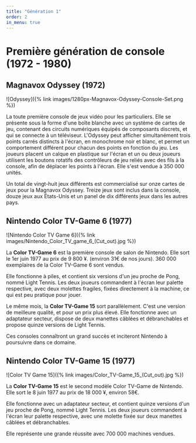 ```yaml
---
title: "Génération 1"
order: 2
in_menu: true
---
```

# Première génération de console (1972 - 1980)

## Magnavox Odyssey (1972)

![Odyssey]({% link images/1280px-Magnavox-Odyssey-Console-Set.png %})

La toute première console de jeux vidéo pour les particuliers. Elle se présente sous la forme d'une boîte blanche avec un système de cartes de jeu, contenant des circuits numériques équipés de composants discrets, et qui se connecte à un téléviseur. L'Odyssey peut afficher simultanément trois points carrés distincts à l'écran, en monochrome noir et blanc, et permet un comportement différent pour chacun des points en fonction du jeu. Les joueurs placent un calque en plastique sur l'écran et un ou deux joueurs utilisent les boutons rotatifs des contrôleurs de jeu reliés avec des fils à la console, afin de déplacer les points à l'écran. Elle s'est vendue à 350 000 unités.

Un total de vingt-huit jeux différents est commercialisé sur onze cartes de jeux pour la Magnavox Odyssey. Treize jeux sont inclus dans la console, douze jeux aux États-Unis et un panel de dix différents jeux dans les autres pays.

## Nintendo Color TV-Game 6 (1977)

![Nintendo Color TV Game 6]({% link images/Nintendo_Color_TV_game_6_(Cut_out).jpg %}) 

La **Color TV-Game 6** est la première console de salon de Nintendo. Elle sort le 1er juin 1977 au prix de 9 800 ¥. (environ 31€ de nos jours). 360 000 exemplaires de la Color TV-Game 6 sont vendus.

Elle fonctionne à piles, et contient six versions d'un jeu proche de Pong, nommé Light Tennis. Les deux joueurs commandent à l'écran leur palette respective, avec deux molettes fragiles, fixées directement à la machine, ce qui est peu pratique pour jouer.

Le même mois, la **Color TV-Game 15** sort parallèlement. C'est une version de meilleure qualité, et pour un prix plus élevé. Elle fonctionne avec un adaptateur secteur, dispose de deux manettes câblées et débranchables et propose quinze versions de Light Tennis.

Ces consoles connaîtront un grand succès et inciteront Nintendo à poursuivre dans ce domaine.

## Nintendo Color TV-Game 15 (1977)

![Color TV Game 15]({% link images/Color_TV-Game_15_(Cut_out).jpg %})

La **Color TV-Game 15** est le second modèle Color TV-Game de Nintendo. Elle sort le 8 juin 1977 au prix de 18 000 ¥, environ 58€.

Elle fonctionne avec un adaptateur secteur, et contient quinze versions d'un jeu proche de Pong, nommé Light Tennis. Les deux joueurs commandent à l'écran leur palette respective, avec une molette fixée sur deux manettes câblées et débranchables.

Elle représente une grande réussite avec 700 000 machines vendues. 
